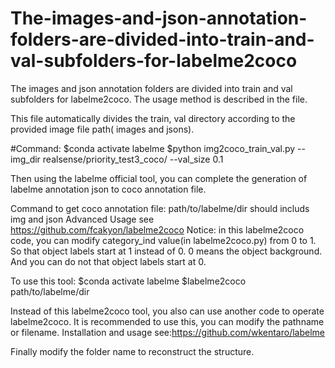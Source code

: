 # The-images-and-json-annotation-folders-are-divided-into-train-and-val-subfolders-for-labelme2coco
The images and json annotation folders are divided into train and val subfolders for labelme2coco. The usage method is described in the file.

This file  automatically divides the train, val directory according to
the provided image file path( images and jsons).

#Command:
$conda activate labelme
$python img2coco_train_val.py --img_dir realsense/priority_test3_coco/ --val_size 0.1

Then using the labelme official tool, you can complete the generation
of labelme annotation json to coco annotation file.  

Command to get coco annotation file: path/to/labelme/dir should includs img and json
Advanced Usage see https://github.com/fcakyon/labelme2coco 
Notice: in this labelme2coco code, you can modify category_ind value(in labelme2coco.py)
from 0 to 1. So that object labels start at 1 instead of 0. 0 means the object background.
And you can do not that object labels start at 0.

To use this tool:
$conda activate labelme
$labelme2coco path/to/labelme/dir

Instead of this labelme2coco tool, you also can use another code to operate labelme2coco.
It is recommended to use this, you can modify the pathname or filename.
Installation and usage see:https://github.com/wkentaro/labelme 

Finally modify the folder name to reconstruct the structure.
